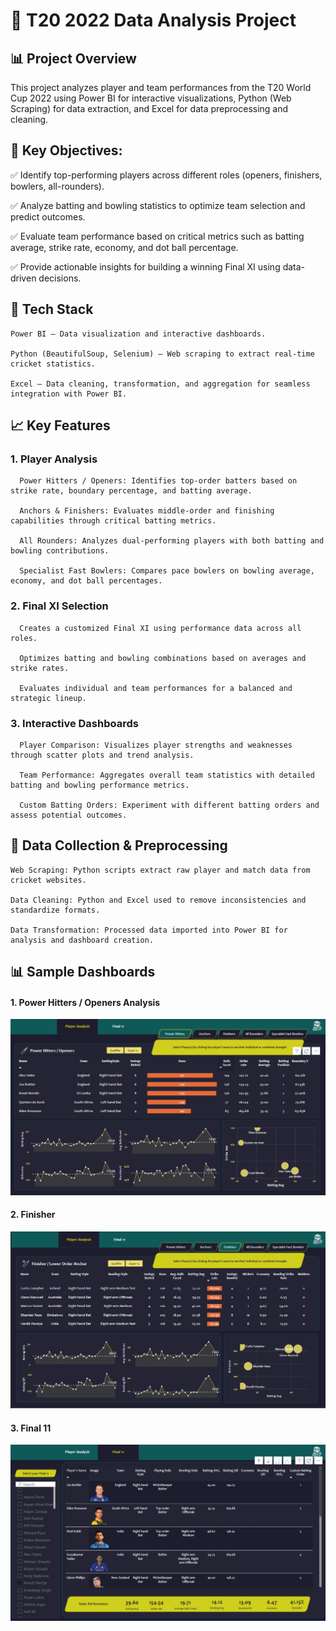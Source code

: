 # 🏏 T20 2022 Data Analysis Project

## 📊 Project Overview
This project analyzes player and team performances from the T20 World Cup 2022 using Power BI for interactive visualizations, Python (Web Scraping) for data extraction, and Excel for data preprocessing and cleaning.

## 🎯 Key Objectives:

✅ Identify top-performing players across different roles (openers, finishers, bowlers, all-rounders).

✅ Analyze batting and bowling statistics to optimize team selection and predict outcomes.

✅ Evaluate team performance based on critical metrics such as batting average, strike rate, economy, and dot ball percentage.

✅ Provide actionable insights for building a winning Final XI using data-driven decisions.

## 🧩 Tech Stack

    Power BI – Data visualization and interactive dashboards.

    Python (BeautifulSoup, Selenium) – Web scraping to extract real-time cricket statistics.

    Excel – Data cleaning, transformation, and aggregation for seamless integration with Power BI.

## 📈 Key Features
  ### 1. Player Analysis
   
      Power Hitters / Openers: Identifies top-order batters based on strike rate, boundary percentage, and batting average.

      Anchors & Finishers: Evaluates middle-order and finishing capabilities through critical batting metrics.

      All Rounders: Analyzes dual-performing players with both batting and bowling contributions.

      Specialist Fast Bowlers: Compares pace bowlers on bowling average, economy, and dot ball percentages.

  ### 2. Final XI Selection
   
      Creates a customized Final XI using performance data across all roles.

      Optimizes batting and bowling combinations based on averages and strike rates.

      Evaluates individual and team performances for a balanced and strategic lineup.

  ### 3. Interactive Dashboards
   
      Player Comparison: Visualizes player strengths and weaknesses through scatter plots and trend analysis.

      Team Performance: Aggregates overall team statistics with detailed batting and bowling performance metrics.

      Custom Batting Orders: Experiment with different batting orders and assess potential outcomes.

## 🔎 Data Collection & Preprocessing

    Web Scraping: Python scripts extract raw player and match data from cricket websites.

    Data Cleaning: Python and Excel used to remove inconsistencies and standardize formats.

    Data Transformation: Processed data imported into Power BI for analysis and dashboard creation.

## 📊 Sample Dashboards

#### 1.  Power Hitters / Openers Analysis
   ![Dashboard Description](Dashboard%20ScreenShot/Power%20Hitter.png)
#### 2. Finisher
   ![Dashboard Description](Dashboard%20ScreenShot/Finisher.png)
#### 3. Final 11
   ![Dashboard Description](Dashboard%20ScreenShot/Final%2011.png)

